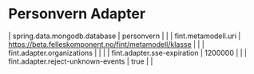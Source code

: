 # Personvern Adapter

| spring.data.mongodb.database | personvern | |
| fint.metamodell.uri | https://beta.felleskomponent.no/fint/metamodell/klasse | |
| fint.adapter.organizations |  | |
| fint.adapter.sse-expiration | 1200000 | |
| fint.adapter.reject-unknown-events | true | |
